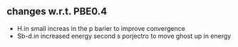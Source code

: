 changes w.r.t. PBE0.4
-------

* H.in small increas in the p barier to improve convergence
* Sb-d.in increased energy second s porjectro to move ghost up in energy

